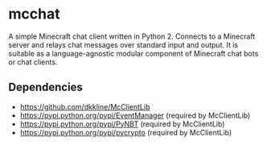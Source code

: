 mcchat
======

A simple Minecraft chat client written in Python 2. Connects to a Minecraft
server and relays chat messages over standard input and output. It is suitable
as a language-agnostic modular component of Minecraft chat bots or chat clients.

Dependencies
------------

- https://github.com/dkkline/McClientLib
- https://pypi.python.org/pypi/EventManager (required by McClientLib)
- https://pypi.python.org/pypi/PyNBT (required by McClientLib)
- https://pypi.python.org/pypi/pycrypto (required by McClientLib)
